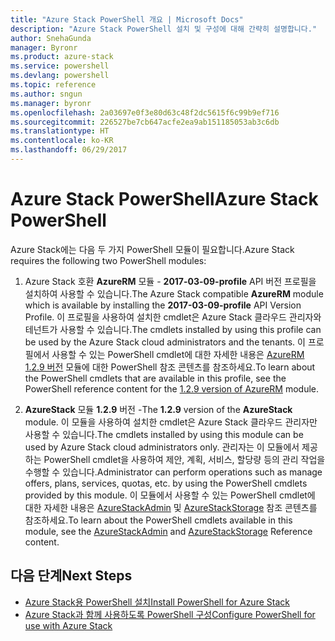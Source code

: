 ```yaml
---
title: "Azure Stack PowerShell 개요 | Microsoft Docs"
description: "Azure Stack PowerShell 설치 및 구성에 대해 간략히 설명합니다."
author: SnehaGunda
manager: Byronr
ms.product: azure-stack
ms.service: powershell
ms.devlang: powershell
ms.topic: reference
ms.author: sngun
ms.manager: byronr
ms.openlocfilehash: 2a03697e0f3e80d63c48f2dc5615f6c99b9ef716
ms.sourcegitcommit: 226527be7cb647acfe2ea9ab151185053ab3c6db
ms.translationtype: HT
ms.contentlocale: ko-KR
ms.lasthandoff: 06/29/2017
---
```

# <a name="azure-stack-powershell"></a><span data-ttu-id="d69e8-103">Azure Stack PowerShell</span><span class="sxs-lookup"><span data-stu-id="d69e8-103">Azure Stack PowerShell</span></span> 

<span data-ttu-id="d69e8-104">Azure Stack에는 다음 두 가지 PowerShell 모듈이 필요합니다.</span><span class="sxs-lookup"><span data-stu-id="d69e8-104">Azure Stack requires the following two PowerShell modules:</span></span>  

1. <span data-ttu-id="d69e8-105">Azure Stack 호환 **AzureRM** 모듈 - **2017-03-09-profile** API 버전 프로필을 설치하여 사용할 수 있습니다.</span><span class="sxs-lookup"><span data-stu-id="d69e8-105">The Azure Stack compatible **AzureRM** module which is available by installing the **2017-03-09-profile** API Version Profile.</span></span> <span data-ttu-id="d69e8-106">이 프로필을 사용하여 설치한 cmdlet은 Azure Stack 클라우드 관리자와 테넌트가 사용할 수 있습니다.</span><span class="sxs-lookup"><span data-stu-id="d69e8-106">The cmdlets installed by using this profile can be used by the Azure Stack cloud administrators and the tenants.</span></span> <span data-ttu-id="d69e8-107">이 프로필에서 사용할 수 있는 PowerShell cmdlet에 대한 자세한 내용은 [AzureRM 1.2.9 버전](https://docs.microsoft.com/en-us/powershell/azure/overview?view=azurermps-1.2.9) 모듈에 대한 PowerShell 참조 콘텐츠를 참조하세요.</span><span class="sxs-lookup"><span data-stu-id="d69e8-107">To learn about the PowerShell cmdlets that are available in this profile, see the PowerShell reference content for the [1.2.9 version of AzureRM](https://docs.microsoft.com/en-us/powershell/azure/overview?view=azurermps-1.2.9) module.</span></span>  

2. <span data-ttu-id="d69e8-108">**AzureStack** 모듈 **1.2.9** 버전 -</span><span class="sxs-lookup"><span data-stu-id="d69e8-108">The **1.2.9** version of the **AzureStack** module.</span></span> <span data-ttu-id="d69e8-109">이 모듈을 사용하여 설치한 cmdlet은 Azure Stack 클라우드 관리자만 사용할 수 있습니다.</span><span class="sxs-lookup"><span data-stu-id="d69e8-109">The cmdlets installed by using this module can be used by Azure Stack cloud administrators only.</span></span> <span data-ttu-id="d69e8-110">관리자는 이 모듈에서 제공하는 PowerShell cmdlet을 사용하여 제안, 계획, 서비스, 할당량 등의 관리 작업을 수행할 수 있습니다.</span><span class="sxs-lookup"><span data-stu-id="d69e8-110">Administrator can perform operations such as manage offers, plans, services, quotas, etc. by using the PowerShell cmdlets provided by this module.</span></span> <span data-ttu-id="d69e8-111">이 모듈에서 사용할 수 있는 PowerShell cmdlet에 대한 자세한 내용은 [AzureStackAdmin](https://docs.microsoft.com/en-us/powershell/module/azurerm.azurestackadmin/?view=azurestackps-1.2.9#azurerm.azurestackadmin) 및 [AzureStackStorage](https://docs.microsoft.com/en-us/powershell/module/azurerm.azurestackstorage/?view=azurestackps-1.2.9#azurerm.azurestackstorage) 참조 콘텐츠를 참조하세요.</span><span class="sxs-lookup"><span data-stu-id="d69e8-111">To learn about the PowerShell cmdlets available in this module, see the [AzureStackAdmin](https://docs.microsoft.com/en-us/powershell/module/azurerm.azurestackadmin/?view=azurestackps-1.2.9#azurerm.azurestackadmin) and [AzureStackStorage](https://docs.microsoft.com/en-us/powershell/module/azurerm.azurestackstorage/?view=azurestackps-1.2.9#azurerm.azurestackstorage) Reference content.</span></span>

## <a name="next-steps"></a><span data-ttu-id="d69e8-112">다음 단계</span><span class="sxs-lookup"><span data-stu-id="d69e8-112">Next Steps</span></span>

* [<span data-ttu-id="d69e8-113">Azure Stack용 PowerShell 설치</span><span class="sxs-lookup"><span data-stu-id="d69e8-113">Install PowerShell for Azure Stack</span></span>](https://docs.microsoft.com/en-us/azure/azure-stack/azure-stack-powershell-install?view=azurestackps-1.2.9&toc=%2fpowershell%2fmodule%2ftoc.json%3fview%3dazurestackps-1.2.9&view=azurestackps-1.2.9)
* [<span data-ttu-id="d69e8-114">Azure Stack과 함께 사용하도록 PowerShell 구성</span><span class="sxs-lookup"><span data-stu-id="d69e8-114">Configure PowerShell for use with Azure Stack</span></span>](https://docs.microsoft.com/en-us/azure/azure-stack/azure-stack-powershell-configure?view=azurestackps-1.2.9&toc=%2fpowershell%2fmodule%2ftoc.json%3fview%3dazurestackps-1.2.9&view=azurestackps-1.2.9)


